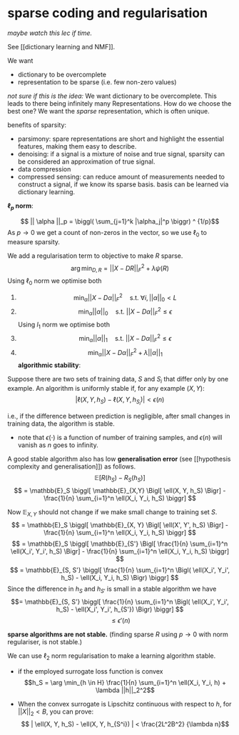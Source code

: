 # sparse coding and regularisation

*maybe watch this lec if time.*

See [[dictionary learning and NMF]].

We want
- dictionary to be overcomplete
- representation to be sparse (i.e. few non-zero values)

*not sure if this is the idea:*
We want dictionary to be overcomplete. This leads to there being infinitely many Representations. How do we choose the best one? We want the *sparse* representation, which is often unique.

benefits of sparsity:
- parsimony: spare representations are short and highlight the essential features, making them easy to describe.
- denoising: if a signal is a mixture of noise and true signal, sparsity can be considered an approximation of true signal.
- data compression
- compressed sensing: can reduce amount of measurements needed to construct a signal, if we know its sparse basis. basis can be learned via dictionary learning.

**$\ell_p$ norm**:

$$ || \alpha ||_p = \biggl( \sum_{j=1}^k |\alpha_j|^p \biggr) ^ {1/p}$$
As $p \to 0$ we get a count of non-zeros in the vector, so we use $\ell_0$ to measure sparsity.

We add a regularisation term to objective to make $R$ sparse.
$$ \arg \min_{D, R} = || X - DR ||_F^2 + \lambda \psi (R)$$
Using $\ell_0$ norm we optimise both
1. $$\min_{\alpha} || X - D \alpha ||_F^2 \quad \text{s.t. } 
\forall i, ||\alpha||_0 < L$$
2.  $$ \min_{\alpha} || \alpha||_0 \quad \text{s.t. }
|| X - D \alpha ||_F^2 \le \epsilon$$
Using $l_1$ norm we optimise both
1. $$ \min_{\alpha} || \alpha||_1 \quad \text{s.t. }
|| X - D \alpha ||_F^2 \le \epsilon $$
2. $$\min_{\alpha} || X - D \alpha ||_F^2 +
\lambda || \alpha ||_1$$
**algorithmic stability**:

Suppose there are two sets of training data, $S$ and $S_i$ that differ only by one example.
An algorithm is uniformly stable if, for any example $(X, Y)$:
$$| \ell (X, Y, h_S) - \ell(X, Y, h_{S_i})| < \epsilon(n) $$

i.e., if the difference between prediction is negligible, after small changes in training data, the algorithm is stable. 
- note that $\epsilon(\cdot)$ is a function of number of training samples, and $\epsilon(n)$ will vanish as  $n$ goes to infinity.

A good stable algorithm also has low **generalisation error** (see [[hypothesis complexity and generalisation]]) as follows.
$$ \mathbb{E} [ R(h_S) - R_S(h_S)]$$
$$ = \mathbb{E}_S \biggl[
	\mathbb{E}_{X,Y} \Bigl[ \ell(X, Y, h_S) \Bigr] -
	\frac{1}{n} \sum_{i=1}^n \ell(X_i, Y_i, h_S)
\biggr] $$

Now $\mathbb{E}_{X,Y}$ should not change if we make small change to training set $S$.
$$ = \mathbb{E}_S \biggl[
	\mathbb{E}_{X, Y} \Bigl[ \ell(X', Y', h_S) \Bigr] -
	\frac{1}{n} \sum_{i=1}^n \ell(X_i, Y_i, h_S)
\biggr]  $$
$$ = \mathbb{E}_S \biggl[
	\mathbb{E}_{S'} \Bigl[ 
	\frac{1}{n} \sum_{i=1}^n \ell(X_i', Y_i', h_S)
	\Bigr] -
	\frac{1}{n} \sum_{i=1}^n \ell(X_i, Y_i, h_S)
\biggr]  $$
$$ = \mathbb{E}_{S, S'} \biggl[
	\frac{1}{n} \sum_{i=1}^n \Bigl( \ell(X_i', Y_i', h_S)
	 - \ell(X_i, Y_i, h_S) \Bigr)
\biggr]  $$
Since the difference in $h_S$ and $h_{S'}$ is small in a stable algorithm we have
$$= \mathbb{E}_{S, S'} \biggl[
	\frac{1}{n} \sum_{i=1}^n \Bigl( \ell(X_i', Y_i', h_S)
	 - \ell(X_i', Y_i', h_{S'}) \Bigr)
\biggr]  $$
$$ \le \epsilon ' (n) $$

**sparse algorithms are not stable.** (finding sparse $R$ using $p \to 0$ with norm regulariser, is not stable.)

We can use $\ell_2$ norm regularisation to make a learning algorithm stable.
- if the employed surrogate loss function is convex
$$h_S = \arg \min_{h \in H}
	\frac{1}{n} \sum_{i=1}^n \ell(X_i, Y_i, h) +
	\lambda ||h||_2^2$$

- When the convex surrogate is Lipschitz continuous with respect to $h$, for $||X||_2 < B$, you can prove:
$$ | \ell(X, Y, h_S) - \ell(X, Y, h_{S^i}) | < 
\frac{2L^2B^2} {\lambda n}$$
